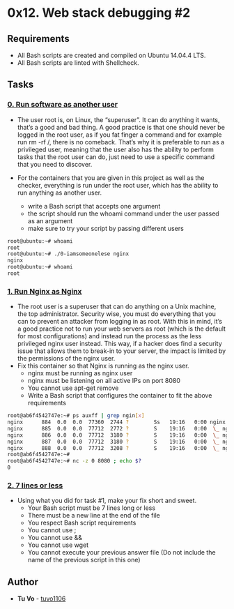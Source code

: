 # 0x12. Web stack debugging #2

## Requirements

* All Bash scripts are created and compiled on Ubuntu 14.04.4 LTS.
* All Bash scripts are linted with Shellcheck.

## Tasks

### [0. Run software as another user](./0-iamsomeonelese)
* The user root is, on Linux, the “superuser”. It can do anything it wants, that’s a good and bad thing. A good practice is that one should never be logged in the root user, as if you fat finger a command and for example run rm -rf /, there is no comeback. That’s why it is preferable to run as a privileged user, meaning that the user also has the ability to perform tasks that the root user can do, just need to use a specific command that you need to discover.

* For the containers that you are given in this project as well as the checker, everything is run under the root user, which has the ability to run anything as another user.
  * write a Bash script that accepts one argument
  * the script should run the whoami command under the user passed as an argument
  * make sure to try your script by passing different users

```sh
root@ubuntu:~# whoami
root
root@ubuntu:~# ./0-iamsomeonelese nginx
nginx
root@ubuntu:~# whoami
root
```

### [1. Run Nginx as Nginx](./1-run_nginx_as_nginx)
* The root user is a superuser that can do anything on a Unix machine, the top administrator. Security wise, you must do everything that you can to prevent an attacker from logging in as root. With this in mind, it’s a good practice not to run your web servers as root (which is the default for most configurations) and instead run the process as the less privileged nginx user instead. This way, if a hacker does find a security issue that allows them to break-in to your server, the impact is limited by the permissions of the nginx user.
* Fix this container so that Nginx is running as the nginx user.
  * nginx must be running as nginx user
  * nginx must be listening on all active IPs on port 8080
  * You cannot use apt-get remove
  * Write a Bash script that configures the container to fit the above requirements

```sh
root@ab6f4542747e:~# ps auxff | grep ngin[x]
nginx      884  0.0  0.0  77360  2744 ?        Ss   19:16   0:00 nginx: master process /usr/sbin/nginx
nginx      885  0.0  0.0  77712  2772 ?        S    19:16   0:00  \_ nginx: worker process
nginx      886  0.0  0.0  77712  3180 ?        S    19:16   0:00  \_ nginx: worker process
nginx      887  0.0  0.0  77712  3180 ?        S    19:16   0:00  \_ nginx: worker process
nginx      888  0.0  0.0  77712  3208 ?        S    19:16   0:00  \_ nginx: worker process
root@ab6f4542747e:~#
root@ab6f4542747e:~# nc -z 0 8080 ; echo $?
0
```

### [2. 7 lines or less](./100-fix_in_7_lines_or_less)
* Using what you did for task #1, make your fix short and sweet.
  * Your Bash script must be 7 lines long or less
  * There must be a new line at the end of the file
  * You respect Bash script requirements
  * You cannot use ;
  * You cannot use &&
  * You cannot use wget
  * You cannot execute your previous answer file (Do not include the name of the previous script in this one)

## Author
* **Tu Vo** - [tuvo1106](https://github.com/tuvo1106)
